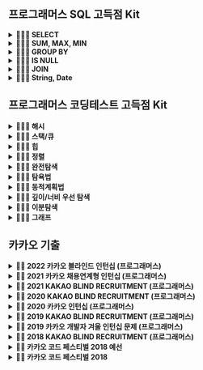 ## 프로그래머스 SQL 고득점 Kit
<details markdown="1"> 
<summary><strong> 👩🏼‍💻 SELECT </summary></strong> 

|      문제      | 레벨 |                           URL                            | 승희 코드 | 호진 코드 |  
| :------------: | :--: | :------------------------------------------------------: |:--:|:--:|  
|모든 레코드 조회하기|1|[문제](https://school.programmers.co.kr/learn/courses/30/lessons/59034)| | |
|역순 정렬하기|1|[문제](https://school.programmers.co.kr/learn/courses/30/lessons/59035)|  | |
|아픈 동물 찾기|1|[문제](https://school.programmers.co.kr/learn/courses/30/lessons/59036)| | |
|어린 동물 찾기|1|[문제](https://school.programmers.co.kr/learn/courses/30/lessons/59037)|  | |
|동물의 아이디와 이름|1|[문제](https://school.programmers.co.kr/learn/courses/30/lessons/59403)|  | |
|여러 기준으로 정렬하기|1|[문제](https://school.programmers.co.kr/learn/courses/30/lessons/59404)|  | |
|상위 n개 레코드|1|[문제](https://school.programmers.co.kr/learn/courses/30/lessons/59405)|  | |

</details>

<details markdown="1">
<summary><strong> 👩🏼‍💻 SUM, MAX, MIN </summary></strong>

|      문제      | 레벨 |                           URL                            | 승희 코드 | 호진 코드 |  
| :------------: | :--: | :------------------------------------------------------: |:--:|:--:|  
|최댓값 구하기|1|[문제](https://school.programmers.co.kr/learn/courses/30/lessons/59415)| | |
|최솟값 구하기|2|[문제](https://school.programmers.co.kr/learn/courses/30/lessons/59038)|  | |
|동물 수 구하기|2|[문제](https://school.programmers.co.kr/learn/courses/30/lessons/59406)| | |
|중복 제거하기|2|[문제](https://school.programmers.co.kr/learn/courses/30/lessons/59408)|  | |

</details>

<details markdown="1">
<summary><strong> 👩🏼‍💻 GROUP BY </summary></strong>

|      문제      | 레벨 |                           URL                            | 승희 코드 | 호진 코드 |  
| :------------: | :--: | :------------------------------------------------------: |:--:|:--:|  
|고양이와 개는 몇 마리 있을까|2|[문제](https://school.programmers.co.kr/learn/courses/30/lessons/59040)| | |
|동명 동물 수 찾기|2|[문제](https://school.programmers.co.kr/learn/courses/30/lessons/59041)|  | |
|입양 시각 구하기|2|[문제](https://school.programmers.co.kr/learn/courses/30/lessons/59412)| | |
|입양 시각 구하기2|4|[문제](https://school.programmers.co.kr/learn/courses/30/lessons/59413)|  | |

</details>

<details markdown="1">
<summary><strong> 👩🏼‍💻 IS NULL </summary></strong>

|      문제      | 레벨 |                           URL                            | 승희 코드 | 호진 코드 |  
| :------------: | :--: | :------------------------------------------------------: |:--:|:--:|  
|이름이 없는 동물의 아이디|1|[문제](https://school.programmers.co.kr/learn/courses/30/lessons/59039)| | |
|이름이 있는 동물의 아이디|1|[문제](https://school.programmers.co.kr/learn/courses/30/lessons/59407)|  | |
|NULL 처리하기|2|[문제](https://school.programmers.co.kr/learn/courses/30/lessons/59410)| | |

</details>

<details markdown="1">
<summary><strong> 👩🏼‍💻 JOIN </summary></strong>

|      문제      | 레벨 |                           URL                            | 승희 코드 | 호진 코드 |  
| :------------: | :--: | :------------------------------------------------------: |:--:|:--:|  
|없어진 기록 찾기|3|[문제](https://school.programmers.co.kr/learn/courses/30/lessons/59042)| | |
|있었는데요 없었습니다|3|[문제](https://school.programmers.co.kr/learn/courses/30/lessons/59043)|  | |
|오랜 기간 보호한 동물(1)|3|[문제](https://school.programmers.co.kr/learn/courses/30/lessons/59044)| | |
|보호소에서 중성화한 동물|4|[문제](https://school.programmers.co.kr/learn/courses/30/lessons/59045)|  | |

</details>

<details markdown="1">
<summary><strong> 👩🏼‍💻 String, Date </summary></strong>

|      문제      | 레벨 |                           URL                            | 승희 코드 | 호진 코드 |  
| :------------: | :--: | :------------------------------------------------------: |:--:|:--:|  
|루시와 엘라 찾기|2|[문제](https://school.programmers.co.kr/learn/courses/30/lessons/59046)| | |
|이름에 el이 들어가는 동물 찾기|2|[문제](https://school.programmers.co.kr/learn/courses/30/lessons/59047)|  | |
|중성화 여부 파악하기|2|[문제](https://school.programmers.co.kr/learn/courses/30/lessons/59409)| | |
|오랜 기간 보호한 동물(2)|3|[문제](https://school.programmers.co.kr/learn/courses/30/lessons/59411)|  | |
|DATETIME에서 DATE 형 변환|2|[문제](https://school.programmers.co.kr/learn/courses/30/lessons/59414)|  | |

</details>

## 프로그래머스 코딩테스트 고득점 Kit
<details markdown="1">
<summary><strong> 👩🏻‍💻 해시 </summary></strong>

|      문제      | 레벨 |                           URL                            | 승희 코드 | 호진 코드 |  
| :------------: | :--: | :------------------------------------------------------: |:--:|:--:|  
|완주하지 못한 선수|1|[문제](https://programmers.co.kr/learn/courses/30/lessons/42576)| [Code](https://github.com/Seunghui98/CodingTestJava/blob/main/Programmers_%EC%BD%94%ED%85%8C%EA%B3%A0%EB%93%9D%EC%A0%90%ED%82%A4%ED%8A%B8/Programmers_%EC%99%84%EC%A3%BC%ED%95%98%EC%A7%80%EB%AA%BB%ED%95%9C%EC%84%A0%EC%88%98_LSH.java)| [Code](https://github.com/Seunghui98/CodingTestJava/blob/3f9228fe065d8c860a4fb7950aae23e85f86e586/Programmers_%EC%BD%94%ED%85%8C%EA%B3%A0%EB%93%9D%EC%A0%90%ED%82%A4%ED%8A%B8/Programmers_%EC%99%84%EC%A3%BC%ED%95%98%EC%A7%80%EB%AA%BB%ED%95%9C%EC%84%A0%EC%88%98_JHJ.java)|
|전화번호 목록|2|[문제](https://programmers.co.kr/learn/courses/30/lessons/42577)|[Code](https://github.com/Seunghui98/CodingTestJava/blob/main/Programmers_%EC%BD%94%ED%85%8C%EA%B3%A0%EB%93%9D%EC%A0%90%ED%82%A4%ED%8A%B8/Programmers_%EC%A0%84%ED%99%94%EB%B2%88%ED%98%B8%EB%AA%A9%EB%A1%9D_LSH_2.java)  |[Code](https://github.com/Seunghui98/CodingTestJava/blob/837f8a95815feba45eeebed0d81fec14ca2e6dda/Programmers_%EC%BD%94%ED%85%8C%EA%B3%A0%EB%93%9D%EC%A0%90%ED%82%A4%ED%8A%B8/Programmers_%EC%A0%84%ED%99%94%EB%B2%88%ED%98%B8%EB%AA%A9%EB%A1%9D_JHJ.java) |
|위장|2|[문제](https://programmers.co.kr/learn/courses/30/lessons/42578)|[Code](https://github.com/Seunghui98/CodingTestJava/blob/main/Programmers_%EC%BD%94%ED%85%8C%EA%B3%A0%EB%93%9D%EC%A0%90%ED%82%A4%ED%8A%B8/Programmers_%EC%9C%84%EC%9E%A5_LSH.java) | |
|베스트앨범|3|[문제](https://programmers.co.kr/learn/courses/30/lessons/42579)|  | |

</details>

<details markdown="1">
<summary><strong> 👩🏻‍💻 스택/큐 </summary></strong>

|      문제      | 레벨 |                           URL                            | 승희 코드 | 호진 코드 |  
| :------------: | :--: | :------------------------------------------------------: |:--:|:--:|  
|기능개발|2|[문제](https://school.programmers.co.kr/learn/courses/30/lessons/42586)|[Code](https://github.com/Seunghui98/CodingTestJava/blob/main/Programmers_%EC%BD%94%ED%85%8C%EA%B3%A0%EB%93%9D%EC%A0%90%ED%82%A4%ED%8A%B8/Programmers_%EA%B8%B0%EB%8A%A5%EA%B0%9C%EB%B0%9C_LSH.java) |[Code](https://github.com/Seunghui98/CodingTestJava/blob/main/Programmers_코테고득점키트/Programmers_기능개발_JHJ.java) |
|프린터|2|[문제](https://school.programmers.co.kr/learn/courses/30/lessons/42587)|[Code](https://github.com/Seunghui98/CodingTestJava/blob/main/Programmers_%EC%BD%94%ED%85%8C%EA%B3%A0%EB%93%9D%EC%A0%90%ED%82%A4%ED%8A%B8/Programmers_%ED%94%84%EB%A6%B0%ED%84%B0_LSH.java)  |[Code](https://github.com/Seunghui98/CodingTestJava/blob/main/Programmers_코테고득점키트/Programmers_프린터_JHJ.java) |
|다리를 지나는 트럭|2|[문제](https://school.programmers.co.kr/learn/courses/30/lessons/42583)| | |
|주식가격|2|[문제](https://school.programmers.co.kr/learn/courses/30/lessons/42584)|  | |

</details>

<details markdown="1">
<summary><strong> 👩🏻‍💻 힙 </summary></strong>

|      문제      | 레벨 |                           URL                            | 승희 코드 | 호진 코드 |  
| :------------: | :--: | :------------------------------------------------------: |:--:|:--:|  
|더 맵게|2|[문제](https://school.programmers.co.kr/learn/courses/30/lessons/42626)|[Code](https://github.com/Seunghui98/CodingTestJava/blob/main/Programmers_%EC%BD%94%ED%85%8C%EA%B3%A0%EB%93%9D%EC%A0%90%ED%82%A4%ED%8A%B8/Programmers_%EB%8D%94%EB%A7%B5%EA%B2%8C_LSH.java) | |
|디스크 컨트롤러|3|[문제](https://school.programmers.co.kr/learn/courses/30/lessons/42627)|  | |
|이중우선순위큐|3|[문제](https://school.programmers.co.kr/learn/courses/30/lessons/42628)| | |

</details>

<details markdown="1">
<summary><strong> 👩🏻‍💻 정렬 </summary></strong>

|      문제      | 레벨 |                           URL                            | 승희 코드 | 호진 코드 |  
| :------------: | :--: | :------------------------------------------------------: |:--:|:--:|  
|K번째수|1|[문제](https://school.programmers.co.kr/learn/courses/30/lessons/42748)|[Code](https://github.com/Seunghui98/CodingTestJava/blob/main/Programmers_%EC%BD%94%ED%85%8C%EA%B3%A0%EB%93%9D%EC%A0%90%ED%82%A4%ED%8A%B8/Programmers_K%EB%B2%88%EC%A7%B8%EC%88%98_LSH.java) |[Code](https://github.com/Seunghui98/CodingTestJava/blob/main/Programmers_코테고득점키트/Programmers_K번째수_JHJ.java) |
|가장 큰 수|2|[문제](https://school.programmers.co.kr/learn/courses/30/lessons/42746)|  | |
|H-Index|2|[문제](https://school.programmers.co.kr/learn/courses/30/lessons/42747)| | |

</details>

<details markdown="1">
<summary><strong> 👩🏻‍💻 완전탐색 </summary></strong>

|      문제      | 레벨 |                           URL                            | 승희 코드 | 호진 코드 |  
| :------------: | :--: | :------------------------------------------------------: |:--:|:--:|  
|모의고사|1|[문제](https://school.programmers.co.kr/learn/courses/30/lessons/42840)|[Code](https://github.com/Seunghui98/CodingTestJava/blob/main/Programmers_%EC%BD%94%ED%85%8C%EA%B3%A0%EB%93%9D%EC%A0%90%ED%82%A4%ED%8A%B8/Programmers_%EB%AA%A8%EC%9D%98%EA%B3%A0%EC%82%AC_LSH.java) |[Code](https://github.com/Seunghui98/CodingTestJava/blob/main/Programmers_코테고득점키트/Programmers_모의고사_JHJ.java) |
|소수찾기|2|[문제](https://school.programmers.co.kr/learn/courses/30/lessons/42839)|  |[Code](https://github.com/Seunghui98/CodingTestJava/blob/main/Programmers_코테고득점키트/Programmers_소수찾기_JHJ.java) |
|카펫|2|[문제](https://school.programmers.co.kr/learn/courses/30/lessons/42842)| | |

</details>

<details markdown="1">
<summary><strong> 👩🏻‍💻 탐욕법 </summary></strong>

|      문제      | 레벨 |                           URL                            | 승희 코드 | 호진 코드 |  
| :------------: | :--: | :------------------------------------------------------: |:--:|:--:|  
|체육복|1|[문제](https://school.programmers.co.kr/learn/courses/30/lessons/42862)| | |
|조이스틱|2|[문제](https://school.programmers.co.kr/learn/courses/30/lessons/42860)|  | |
|큰 수 만들기|2|[문제](https://school.programmers.co.kr/learn/courses/30/lessons/42883)| | |
|구명보트|2|[문제](https://school.programmers.co.kr/learn/courses/30/lessons/42885)| | |
|섬 연결하기|3|[문제](https://school.programmers.co.kr/learn/courses/30/lessons/42861)|  | |
|단속카메라|3|[문제](https://school.programmers.co.kr/learn/courses/30/lessons/42884)| | |

</details>

<details markdown="1">
<summary><strong> 👩🏻‍💻 동적계획법 </summary></strong>

|      문제      | 레벨 |                           URL                            | 승희 코드 | 호진 코드 |  
| :------------: | :--: | :------------------------------------------------------: |:--:|:--:|  
|N으로 표현|3|[문제](https://school.programmers.co.kr/learn/courses/30/lessons/42895)| | |
|정수 삼각형|3|[문제](https://school.programmers.co.kr/learn/courses/30/lessons/43105)|  | |
|등굣길|3|[문제](https://school.programmers.co.kr/learn/courses/30/lessons/42898)| | |
|도둑질|4|[문제](https://school.programmers.co.kr/learn/courses/30/lessons/42897)|  | |

</details>

<details markdown="1">
<summary><strong> 👩🏻‍💻 깊이/너비 우선 탐색 </summary></strong>

|      문제      | 레벨 |                           URL                            | 승희 코드 | 호진 코드 |  
| :------------: | :--: | :------------------------------------------------------: |:--:|:--:|  
|타겟 넘버|2|[문제](https://school.programmers.co.kr/learn/courses/30/lessons/43165)|[Code](https://github.com/Seunghui98/CodingTestJava/blob/main/Programmers_%EC%BD%94%ED%85%8C%EA%B3%A0%EB%93%9D%EC%A0%90%ED%82%A4%ED%8A%B8/Programmers_%ED%83%80%EA%B2%9F%EB%84%98%EB%B2%84_LSH.java) |[Code](https://github.com/Seunghui98/CodingTestJava/blob/main/Programmers_코테고득점키트/Programmers_타겟넘버_JHJ.java) |
|네트워크|3|[문제](https://school.programmers.co.kr/learn/courses/30/lessons/43162)|[Code](https://github.com/Seunghui98/CodingTestJava/blob/main/Programmers_%EC%BD%94%ED%85%8C%EA%B3%A0%EB%93%9D%EC%A0%90%ED%82%A4%ED%8A%B8/Programmers_%EB%84%A4%ED%8A%B8%EC%9B%8C%ED%81%AC_LSH.java)  |[Code](https://github.com/Seunghui98/CodingTestJava/blob/main/Programmers_코테고득점키트/Programmers_네트워크_JHJ.java) |
|단어 변환|3|[문제](https://school.programmers.co.kr/learn/courses/30/lessons/43163)| |[Code](https://github.com/Seunghui98/CodingTestJava/blob/main/Programmers_코테고득점키트/Programmers_단어변환_JHJ.java) |
|여행경로|3|[문제](https://school.programmers.co.kr/learn/courses/30/lessons/43164)|  | |

</details>

<details markdown="1">
<summary><strong> 👩🏻‍💻 이분탐색 </summary></strong>

|      문제      | 레벨 |                           URL                            | 승희 코드 | 호진 코드 |  
| :------------: | :--: | :------------------------------------------------------: |:--:|:--:|  
|입국심사|3|[문제](https://school.programmers.co.kr/learn/courses/30/lessons/43238)| | |
|징검다리|4|[문제](https://school.programmers.co.kr/learn/courses/30/lessons/43236)|  | |

</details>

<details markdown="1">
<summary><strong> 👩🏻‍💻 그래프 </summary></strong>

|      문제      | 레벨 |                           URL                            | 승희 코드 | 호진 코드 |  
| :------------: | :--: | :------------------------------------------------------: |:--:|:--:|  
|가장 먼 노드|3|[문제](https://school.programmers.co.kr/learn/courses/30/lessons/49189)| | |
|순위|3|[문제](https://school.programmers.co.kr/learn/courses/30/lessons/49191)|  | |
|방의 개수|5|[문제](https://school.programmers.co.kr/learn/courses/30/lessons/49190)| | |

</details>

## 카카오 기출
<details markdown="1">
<summary><strong>👩‍💻 2022 카카오 블라인드  인턴십 (프로그래머스)</summary></strong>

|      문제      | 레벨 |                           URL                            | 승희코드  | 호진 코드 |
| :------------: | :--: | :------------------------------------------------------: |:--:|:--:|    
|  신고 결과 받기   |  1   | [문제](https://programmers.co.kr/learn/courses/30/lessons/92334) |[Code](https://github.com/Seunghui98/CodingTestJava/blob/main/2022_KAKAO_BLIND_RECRUITMENT/Solution1_LSH.java), [설명](https://developer-ellen.tistory.com/160)    |[Code](https://github.com/Seunghui98/CodingTestJava/blob/7dc551af8efea3c6427c19e2f5da87f671d6ead6/2022_KAKAO_BLIND_RECRUITMENT/Solution1_JHJ.java), [설명](https://edlin.tistory.com/entry/Kakao-2022-Blind-Test-%EC%8B%A0%EA%B3%A0-%EA%B2%B0%EA%B3%BC-%EB%B0%9B%EA%B8%B0) |    
|  k진수에서 소수 개수 구하기   |  2   | [문제](https://programmers.co.kr/learn/courses/30/lessons/92335) | [Code](https://github.com/Seunghui98/CodingTestJava/blob/main/2022_KAKAO_BLIND_RECRUITMENT/Solution2_LSH.java), [설명](https://developer-ellen.tistory.com/161)     | [Code](https://github.com/Seunghui98/CodingTestJava/blob/b99c5415ba6729addfeae8084340c96869d185ac/2022_KAKAO_BLIND_RECRUITMENT/Solution2_JHJ.java), [설명](https://edlin.tistory.com/entry/Kakao-2022-Blind-Test-k진수에서-소수개수구하기)    |      
| 주차 요금 계산  |  2   | [문제](https://programmers.co.kr/learn/courses/30/lessons/92341) |[Code](https://github.com/Seunghui98/CodingTestJava/blob/main/2022_KAKAO_BLIND_RECRUITMENT/Solution3_LSH.java), [설명](https://developer-ellen.tistory.com/162)     | [Code](https://github.com/Seunghui98/CodingTestJava/blob/4cb790e8e8ba8f81ff9327f2b0d1f97dd20e318a/2022_KAKAO_BLIND_RECRUITMENT/Solution3_JHJ.java)  |      
| 양궁대회 |  2   | [문제](https://programmers.co.kr/learn/courses/30/lessons/92342) |[Code](https://github.com/Seunghui98/CodingTestJava/blob/main/2022_KAKAO_BLIND_RECRUITMENT/Solution4_LSH.java), [설명](https://developer-ellen.tistory.com/165)     |[Code](https://github.com/Seunghui98/CodingTestJava/blob/main/2022_KAKAO_BLIND_RECRUITMENT/Solution4_JHJ.java), [설명](https://edlin.tistory.com/entry/Kakao-2022-Blind-Test-양궁대회?category=935204)    |     
|   양과 늑대    |  3   | [문제](https://programmers.co.kr/learn/courses/30/lessons/92343) | [Code](https://github.com/Seunghui98/CodingTestJava/blob/main/2022_KAKAO_BLIND_RECRUITMENT/Solution5_LSH.java), [설명](https://developer-ellen.tistory.com/166)    | [Code](https://github.com/Seunghui98/CodingTestJava/blob/dc45c486e9674f2ca5a2f6b0c1468db997bf471e/2022_KAKAO_BLIND_RECRUITMENT/Solution5_JHJ.java), [설명](https://edlin.tistory.com/entry/Kakao-2022-Blind-Test-양과-늑대-Java)   |     
| 파괴되지 않은 건물  |  3   | [문제](https://programmers.co.kr/learn/courses/30/lessons/92344) | [Code](https://github.com/Seunghui98/CodingTestJava/blob/main/2022_KAKAO_BLIND_RECRUITMENT/Solution6_LSH.java), [설명](https://developer-ellen.tistory.com/167)    | [Code](https://github.com/Seunghui98/CodingTestJava/blob/d6b7e1dda498deadbd802c7f91782c699acdba7d/2022_KAKAO_BLIND_RECRUITMENT/Solution6_JHJ.java), [설명](https://edlin.tistory.com/entry/Kakao-2022-Blind-Test-파괴되지않은건물-Java)    |    
|   사라지는 발판   |  3   | [문제](https://programmers.co.kr/learn/courses/30/lessons/92345) | [Code](https://github.com/Seunghui98/CodingTestJava/blob/main/2022_KAKAO_BLIND_RECRUITMENT/Solution7_LSH.java), [설명](https://developer-ellen.tistory.com/168)    |     |     
---
</details>



<details markdown="1">
<summary><strong>👩‍💻 2021 카카오 채용연계형 인턴십 (프로그래머스)</summary></strong>

|      문제      | 레벨 |                           URL                            | 승희코드 | 호진 코드 |  
| :------------: | :--: | :------------------------------------------------------: |:--:|:--:|    
|  숫자 문자열과 영단어   |  1   | [문제](https://programmers.co.kr/learn/courses/30/lessons/81301) |[Code](https://github.com/Seunghui98/CodingTestJava/blob/main/2021_%EC%B9%B4%EC%B9%B4%EC%98%A4_%EC%B1%84%EC%9A%A9%EC%97%B0%EA%B3%84%ED%98%95_%EC%9D%B8%ED%84%B4%EC%8B%AD/Solution_1_LSH.java)     |[Code](https://github.com/Seunghui98/CodingTestJava/blob/main/2021_%EC%B9%B4%EC%B9%B4%EC%98%A4_%EC%B1%84%EC%9A%A9%EC%97%B0%EA%B3%84%ED%98%95_%EC%9D%B8%ED%84%B4%EC%8B%AD/Solution_1_JHJ.java)     |    
|   거리두기 확인하기   |  2   | [문제](https://programmers.co.kr/learn/courses/30/lessons/81302) | [Code](https://github.com/Seunghui98/CodingTestJava/blob/main/2021_%EC%B9%B4%EC%B9%B4%EC%98%A4_%EC%B1%84%EC%9A%A9%EC%97%B0%EA%B3%84%ED%98%95_%EC%9D%B8%ED%84%B4%EC%8B%AD/Solution_2_LSH.java)    |[Code](https://github.com/Seunghui98/CodingTestJava/blob/449f7edc3eabb3a97a431a0bff3291bd848a90b7/2021_%EC%B9%B4%EC%B9%B4%EC%98%A4_%EC%B1%84%EC%9A%A9%EC%97%B0%EA%B3%84%ED%98%95_%EC%9D%B8%ED%84%B4%EC%8B%AD/Solution_2_JHJ.java)     |      
|  표 편집     |  3   | [문제](https://programmers.co.kr/learn/courses/30/lessons/81303) |[Code](https://github.com/Seunghui98/CodingTestJava/blob/main/2021_%EC%B9%B4%EC%B9%B4%EC%98%A4_%EC%B1%84%EC%9A%A9%EC%97%B0%EA%B3%84%ED%98%95_%EC%9D%B8%ED%84%B4%EC%8B%AD/Solution_3_LSH.java)     | [Code](https://github.com/Seunghui98/CodingTestJava/blob/395859e19936d1be015b721b6b048455df46769d/2021_%EC%B9%B4%EC%B9%B4%EC%98%A4_%EC%B1%84%EC%9A%A9%EC%97%B0%EA%B3%84%ED%98%95_%EC%9D%B8%ED%84%B4%EC%8B%AD/Solution_3_2_JHJ.java)   |     
| 미로 탈출 |  4   | [문제](https://programmers.co.kr/learn/courses/30/lessons/81304) | [Code](https://github.com/Seunghui98/CodingTestJava/blob/main/2021_%EC%B9%B4%EC%B9%B4%EC%98%A4_%EC%B1%84%EC%9A%A9%EC%97%B0%EA%B3%84%ED%98%95_%EC%9D%B8%ED%84%B4%EC%8B%AD/Solution_4_LSH.java)     |  미해결  |     
|   시험장 나누기   |  5   | [문제](https://programmers.co.kr/learn/courses/30/lessons/81305) | [Code](https://github.com/Seunghui98/CodingTestJava/blob/main/2021_%EC%B9%B4%EC%B9%B4%EC%98%A4_%EC%B1%84%EC%9A%A9%EC%97%B0%EA%B3%84%ED%98%95_%EC%9D%B8%ED%84%B4%EC%8B%AD/Solution_5_LSH_1.java)    | [Code](https://github.com/Seunghui98/CodingTestJava/blob/604971b2a722f73fa514a793edb68d01f4b26616/2021_%EC%B9%B4%EC%B9%B4%EC%98%A4_%EC%B1%84%EC%9A%A9%EC%97%B0%EA%B3%84%ED%98%95_%EC%9D%B8%ED%84%B4%EC%8B%AD/Solution_5_JHJ.java) |    

------
</details>


<details markdown="1">
<summary><strong>👩‍💻 2021 KAKAO BLIND RECRUITMENT (프로그래머스)</summary></strong>

|      문제      | 레벨 |                           URL                            | 승희코드 | 호진 코드 |  
| :------------: | :--: | :------------------------------------------------------: |:--:|:--:|    
|  신규 아이디 추천   |  1   | [문제](https://programmers.co.kr/learn/courses/30/lessons/72410) |[Code](https://github.com/Seunghui98/CodingTestJava/blob/main/2021_KAKAO_BLIND_RECRUITMENT/Solution_1_LSH.java)     | [Code](https://github.com/Seunghui98/CodingTestJava/blob/d1283700b0b308225d48be6bf18a51881029b04f/2021_KAKAO_BLIND_RECRUITMENT/Solution_1_JHJ.java) |    
|   메뉴 리뉴얼   |  2   | [문제](https://programmers.co.kr/learn/courses/30/lessons/72411) |[Code](https://github.com/Seunghui98/CodingTestJava/blob/main/2021_KAKAO_BLIND_RECRUITMENT/Solution_2_LSH.java)     | [Code](https://github.com/Seunghui98/CodingTestJava/blob/5babb9b32244bc6b070b2cdbdf0fb2316a27ae33/2021_KAKAO_BLIND_RECRUITMENT/Solution_2_JHJ.java)   |    
|  순위 검색     |  2   | [문제](https://programmers.co.kr/learn/courses/30/lessons/72412) |[Code](https://github.com/Seunghui98/CodingTestJava/blob/main/2021_KAKAO_BLIND_RECRUITMENT/Solution_3_LSH.java)     | [Code](https://github.com/Seunghui98/CodingTestJava/blob/f5dacc227d6888edce19b258ff0e2ef219f4b42f/2021_KAKAO_BLIND_RECRUITMENT/Solution_3_JHJ.java), [설명](https://edlin.tistory.com/entry/Kakao-2021-Blind-Test-%EC%88%9C%EC%9C%84%EA%B2%80%EC%83%89?category=935204)   |    
| 합승 택시 요금 |  3   | [문제](https://programmers.co.kr/learn/courses/30/lessons/72413) |[Code](https://github.com/Seunghui98/CodingTestJava/blob/main/2021_KAKAO_BLIND_RECRUITMENT/Solution_4_LSH.java), [설명](https://developer-ellen.tistory.com/157)    | [Code](https://github.com/Seunghui98/CodingTestJava/blob/467f23084308917c04d97260fde7a8d370c39c83/2021_KAKAO_BLIND_RECRUITMENT/Solution_4_JHJ.java), [설명](https://edlin.tistory.com/entry/Kakao-2021-Blind-Test-합승택시요금)|    
|   광고 삽입   |  3   | [문제](https://programmers.co.kr/learn/courses/30/lessons/72414) |[Code](https://github.com/Seunghui98/CodingTestJava/blob/main/2021_KAKAO_BLIND_RECRUITMENT/Solution_5_LSH.java)     |  [Code](https://github.com/Seunghui98/CodingTestJava/blob/9b5e3a028fb7733e34fbe8dfa42921c1b387fef4/2021_KAKAO_BLIND_RECRUITMENT/Solution_5_JHJ.java), [설명](https://edlin.tistory.com/entry/Kakao-2021-Blind-Test-광고삽입?category=935204)   |    
| 카드 짝 맞추기  |  3   | [문제](https://programmers.co.kr/learn/courses/30/lessons/72415) |[Code](https://github.com/Seunghui98/CodingTestJava/blob/main/2021_KAKAO_BLIND_RECRUITMENT/Solution_6_LSH.java), [설명](https://developer-ellen.tistory.com/146)   | [Code](https://github.com/Seunghui98/CodingTestJava/blob/e5a096998ac8223e029e8dcf2ea8779c82db6d34/2021_KAKAO_BLIND_RECRUITMENT/Solution_6_JHJ.java)    |    
|   매출 하락 최소화    |  4   | [문제](https://programmers.co.kr/learn/courses/30/lessons/72416) |[Code](https://github.com/Seunghui98/CodingTestJava/blob/main/2021_KAKAO_BLIND_RECRUITMENT/Solution_7_LSH.java), [설명](https://developer-ellen.tistory.com/159)     |     |    

------
</details>


<details markdown="1">
<summary><strong>👩‍💻 2020 KAKAO BLIND RECRUITMENT (프로그래머스)</summary></strong>

|      문제      | 레벨 |                           URL                            | 승희코드  | 호진 코드 |  
| :------------: | :--: | :------------------------------------------------------: |:--:|:--:|    
|  문자열 압축   |  2   | [문제](https://programmers.co.kr/learn/courses/30/lessons/60057) |     |[Code](https://github.com/Seunghui98/CodingTestJava/blob/e47f3d84e49645f2ffe275f2cfa66b70e052267f/2020_KAKAO_BLIND_RECRUITMENT/Solution_1_JHJ.java)     |    
|   괄호 변환    |  2   | [문제](https://programmers.co.kr/learn/courses/30/lessons/60058) |     |     |      
| 자물쇠와 열쇠  |  3   | [문제](https://programmers.co.kr/learn/courses/30/lessons/60059) |     |     |      
| 기둥과 보 설치 |  3   | [문제](https://programmers.co.kr/learn/courses/30/lessons/60061) |     |     |     
|   외벽 점검    |  3   | [문제](https://programmers.co.kr/learn/courses/30/lessons/60062) |     |     |     
| 블록 이동하기  |  3   | [문제](https://programmers.co.kr/learn/courses/30/lessons/60063) |     |     |    
|   가사 검색    |  4   | [문제](https://programmers.co.kr/learn/courses/30/lessons/60060) |     |     |     

------
</details>


<details markdown="1">
<summary><strong>👩‍💻 2020 카카오 인턴십 (프로그래머스)</strong></summary>

|         문제         | 레벨 |                           URL                            | 승희코드 | 호진 코드 |   
| :------------------: | :--: | :------------------------------------------------------: | :--: |:--: |    
| 키패드 누르기 |  1   | [문제](https://programmers.co.kr/learn/courses/30/lessons/67256) |     |     |    
|         수식 최대화         |  2   | [문제](https://programmers.co.kr/learn/courses/30/lessons/67257) |     |     |    
|     보석 쇼핑      |  3   | [문제](https://programmers.co.kr/learn/courses/30/lessons/67258) |     |     |     
|     경주로 건설     |  3   | [문제](https://programmers.co.kr/learn/courses/30/lessons/67259) |     |     |    
|   동굴 탐험    |  4   | [문제](https://programmers.co.kr/learn/courses/30/lessons/67260) |     |     |     

------
</details>



<details markdown="1">
<summary><strong>👩‍💻 2019 KAKAO BLIND RECRUITMENT (프로그래머스)</summary></strong>

|      문제      | 레벨 |                           URL                            | 승희코드  | 호진 코드 |   
| :------------: | :--: | :------------------------------------------------------: | :--:  | :--:    |    
|  실패율   |  1   | [문제](https://programmers.co.kr/learn/courses/30/lessons/42889) |     |     |    
|   오픈채팅방    |  2   | [문제](https://programmers.co.kr/learn/courses/30/lessons/42888) |     |     |    
| 후보키  |  2   | [문제](https://programmers.co.kr/learn/courses/30/lessons/42890) |     |     |    
| 길 찾기 게임 |  3   | [문제](https://programmers.co.kr/learn/courses/30/lessons/42892) |     |     |    
|   매칭 점수    |  3   | [문제](https://programmers.co.kr/learn/courses/30/lessons/42893) |     |     |    
| 무지의 먹방 라이브  |  4   | [문제](https://programmers.co.kr/learn/courses/30/lessons/42891) |     |     |    
|   블록 게임    |  4   | [문제](https://programmers.co.kr/learn/courses/30/lessons/42894) |     |     |      

------
</details>


<details markdown="1">
<summary><strong>👩‍💻 2019 카카오 개발자 겨울 인턴십 문제 (프로그래머스)</strong></summary>

|         문제         | 레벨 |                           URL                            | 승희코드  | 호진 코드 |   
| :------------------: | :--: | :------------------------------------------------------: |  :--:   | :--:    |    
| 크레인 인형뽑기 게임 |  1   | [문제](https://programmers.co.kr/learn/courses/30/lessons/64061) |     |     |    
|         튜플         |  2   | [문제](https://programmers.co.kr/learn/courses/30/lessons/64065) |     |     |    
|     불량 사용자      |  3   | [문제](https://programmers.co.kr/learn/courses/30/lessons/64064) |     |     |    
|     호텔 방 배정     |  3   | [문제](https://programmers.co.kr/learn/courses/30/lessons/64063) |     |     |    
|   징검다리 건너기    |  4   | [문제](https://programmers.co.kr/learn/courses/30/lessons/64062) |     |     |    

------
</details>

<details markdown="1">
<summary><strong>👩‍💻 2018 KAKAO BLIND RECRUITMENT (프로그래머스)</summary></strong>

|      문제      | 레벨 |                           URL                            | 승희코드 | 호진 코드 |  
| :------------: | :--: | :------------------------------------------------------: | :--: | :--: |    
|  [1차] 비밀지도   |  1   | [문제](https://programmers.co.kr/learn/courses/30/lessons/17681) |     |     |    
|   [1차] 다트 게임    |  1   | [문제](https://programmers.co.kr/learn/courses/30/lessons/17682) |     |     |    
| [1차] 뉴스 클러스터링  |  2   | [문제](https://programmers.co.kr/learn/courses/30/lessons/17677) |     |     |      
| [1차] 프렌즈4블록 |  2   | [문제](https://programmers.co.kr/learn/courses/30/lessons/17679) |     |     |      
|   [1차] 캐시    |  2   | [문제](https://programmers.co.kr/learn/courses/30/lessons/17680) |     |     |    
| [3차] 방금그곡  |  2   | [문제](https://programmers.co.kr/learn/courses/30/lessons/17683) |     |     |    
|   [3차] 압축    |  2   | [문제](https://programmers.co.kr/learn/courses/30/lessons/17684) |     |     |     
|  [3차] 파일명 정렬   |  2   | [문제](https://programmers.co.kr/learn/courses/30/lessons/17686) |     |     |    
|   [3차] n진수 게임    |  2   | [문제](https://programmers.co.kr/learn/courses/30/lessons/17687) |     |     |       
| [1차] 추석 트래픽  |  3   | [문제](https://programmers.co.kr/learn/courses/30/lessons/17676) |     |     |      
| [1차] 셔틀버스 |  3   | [문제](https://programmers.co.kr/learn/courses/30/lessons/17678) |     |     |       
|   [3차] 자동완성    |  4   | [문제](https://programmers.co.kr/learn/courses/30/lessons/17685) |     |     |    

------
</details>

<details markdown="1">
<summary><strong>👩‍💻 카카오 코드 페스티벌 2018 예선</strong></summary>

| 문제 번호 |   제목    |               URL                | 승희코드 | 호진 코드 |  
| :-------: | :-------: | :------------------------------: | :--: | :--: |    
|   15953   | 상금 헌터 | [문제](http://acmicpc.net/problem/15953) |     |     |       
|   15954   |  인형들   | [문제](http://acmicpc.net/problem/15954) |     |     |    

------
</details>

<details markdown="1">
<summary><strong>👩‍💻 카카오 코드 페스티벌 2018</strong></summary>

| 문제 번호 |         제목         |               URL                | 승희코드 | 호진 코드 |  
| :-------: | :------------------: | :------------------------------: | :--: | :--: |    
|   15997   |      승부 예측       | [문제](http://acmicpc.net/problem/15997) |     |     |     
|   15998   |      카카오머니      | [문제](http://acmicpc.net/problem/15998) |     |     |       

------
</details>  
<br>
<br>

